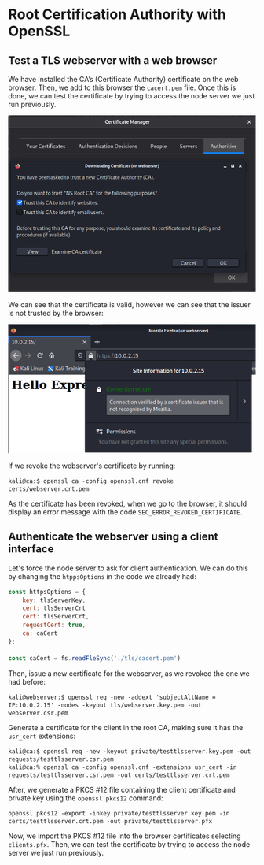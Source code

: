 # Root Certification Authority with OpenSSL

## Test a TLS webserver with a web browser

We have installed the CA’s (Certificate Authority) certificate on the web browser. Then, we add to this browser the `cacert.pem` file. Once this is done, we can test the certificate by trying to access the node server we just run previously.

![2-lab/img/add_cert_firefox.png](2-lab/img/add_cert_firefox.png)

We can see that the certificate is valid, however we can see that the issuer is not trusted by the browser:

![2-lab/img/issuer_unknown.png](2-lab/img/issuer_unknown.png)

If we revoke the webserver's certificate by running:

```source 
kali@ca:$ openssl ca -config openssl.cnf revoke certs/webserver.crt.pem
```

As the certificate has been revoked, when we go to the browser, it should display an error
message with the code `SEC_ERROR_REVOKED_CERTIFICATE`.

## Authenticate the webserver using a client interface

Let's force the node server to ask for client authentication. We can do this by changing the `htppsOptions` in the code we already had:

```javascript
const httpsOptions = {
    key: tlsServerKey,
    cert: tlsServerCrt
    cert: tlsServerCrt,
    requestCert: true,
    ca: caCert
};

const caCert = fs.readFleSync('./tls/cacert.pem')
```

Then, issue a new certificate for the webserver, as we revoked the one we had before:

```source
kali@webserver:$ openssl req -new -addext 'subjectAltName = IP:10.0.2.15' -nodes -keyout tls/webserver.key.pem -out webserver.csr.pem  
```

Generate a certificate for the client in the root CA, making sure it has the `usr_cert` extensions:

```source
kali@ca:$ openssl req -new -keyout private/testtlsserver.key.pem -out requests/testtlsserver.csr.pem
kali@ca:% openssl ca -config openssl.cnf -extensions usr_cert -in requests/testtlsserver.csr.pem -out certs/testtlsserver.crt.pem
```

After, we generate a PKCS #12 file containing the client certificate and private key using the `openssl pkcs12` command:

```source
openssl pkcs12 -export -inkey private/testtlsserver.key.pem -in certs/testtlsserver.crt.pem -out private/testtlsserver.pfx
```

Now, we import the PKCS #12 file into the browser certificates selecting `clients.pfx`. Then, we can test the certificate by trying to access the node server we just run previously.
